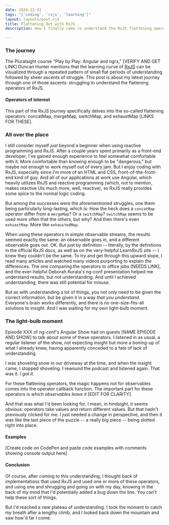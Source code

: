 ```yaml
---
date: 2020-12-31
tags: "['coding', 'rxjs', 'learning']"
layout: layouts/post.njk
title: Flattening Out with RxJS
description: How I finally came to understand the RxJS flattening operators.

---
```

### The journey

The Pluralsight course "Play by Play: Angular and ngrx," \[VERIFY AND GET LINK\] Duncan Hunter mentions that the learning curve of [RxJS](https://rxjs-dev.firebaseapp.com/ "RxJS home page") can be visualized through a repeated pattern of small flat periods of understanding followed by sheer ascents of struggle. This post is about my latest journey through one of those ascents: struggling to understand the flattening operators of RxJS.

#### Operators of interest

This part of the RxJS journey specifically delves into the so-called flattening operators: concatMap, mergeMap, switchMap, and exhaustMap \[LINKS FOR THESE\].

### All over the place

I still consider myself _just_ beyond a beginner when using reactive programming and RxJS. After a couple years spent primarily as a front-end developer, I've gained enough experience to feel somewhat comfortable with it. More comfortable than knowing enough to be "dangerous," but maybe not enough to work myself out of every jam. But I enjoy coding with RxJS, especially since I'm more of an HTML and CSS, front-of-the-front-end kind of guy. And all of our applications at work use Angular, which heavily utilizes RxJS and reactive programming (which, not to mention, makes reactive UIs much more, well, reactive), so RxJS really provides some spice to the normal logic coding.

But among the successes were the aforementioned struggles, one them being particularly long-lasting, which is: How the heck does a `concatMap` operator differ from a `mergeMap`? Or a `switchMap`? `switchMap` seems to be used more often that the others, but why? And then there's even `exhuastMap`. More like `exhaustedMap`. 

When using these operators in simple observable streams, the results seemed exactly the same: an observable goes in, and a different observable goes out. OK. But just by definition -- literally, by the definitions in the official RxJS docs, as well as on the very-helpful LearnRxJS site -- I knew they couldn't be the same. To try and get through this upward slope, I read many articles and watched many videos purporting to explain the differences. The one comparing the operators to office jobs \[NEEDS LINK\], and the ever-helpful Deborah Kurata's ng-conf presentation helped me understand results, but not understanding. And until I achieved understanding, there was still potential for misuse.

But as with understanding a lot of things, you not only need to be given the correct information, but be given it in a way _that you understand_. Everyone's brain works differently, and there is no one-size-fits-all solutions to insight. And I was waiting for my own light-bulb moment.

### The light-bulb moment

Episode XXX of ng-conf's Angular Show had on guests \[NAME EPISODE AND SHOW\] to talk about some of these operators. I listened in as usual, a regular listener of the show, not expecting insight but more a boning-up of what I already knew, having apparently conceded to a fate of lack of understanding. 

I was shoveling snow in our driveway at the time, and when the insight came, I stopped shoveling. I rewound the podcast and listened again. That was it. _I got it._

For these flattening operators, the magic happens not for observables comes into the operator callback function. The important part for these operators is _which observables leave it_ \[EDIT FOR CLARITY\].

And that was what I'd been looking for. I mean, in hindsight, it seems obvious: operators take values and return different values. But that hadn't previously clicked for me. I just needed a change in perspective, and then it was like the last piece of the puzzle  -- a really big piece -- being slotted right into place.

#### Examples

\[Create code on CodePen and paste code examples with comments showing console output here\]

#### Conclusion

Of course, after coming to this understanding, I thought back of implementations that used RxJS and used one or more of these operators, and using one and shrugging and going on with my day, knowing in the back of my mind that I'd potentially added a bug down the line. You can't help these sort of things.

But I'd reached a new plateau of understanding. I took the moment to catch my breath after a lengthy climb, and I looked back down the mountain and saw how'd far I come. 